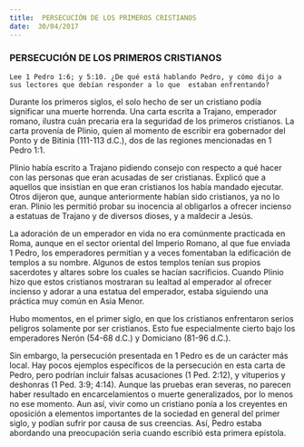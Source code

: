 ```yaml
---
title:  PERSECUCIÓN DE LOS PRIMEROS CRISTIANOS
date:  30/04/2017
---
```


### PERSECUCIÓN DE LOS PRIMEROS CRISTIANOS

`Lee 1 Pedro 1:6; y 5:10. ¿De qué está hablando Pedro, y cómo dijo a sus lectores que debían responder a lo que  estaban enfrentando? `

Durante los primeros siglos, el solo hecho de ser un cristiano podía significar una muerte horrenda. Una carta  escrita a Trajano, emperador romano, ilustra cuán precaria era la seguridad de los primeros cristianos. La carta  provenía de Plinio, quien al momento de escribir era gobernador del Ponto y de Bitinia (111-113 d.C.), dos de  las regiones mencionadas en 1 Pedro 1:1. 

Plinio había escrito a Trajano pidiendo consejo con respecto a qué hacer con las personas que eran acusadas de  ser cristianas. Explicó que a aquellos que insistían en que eran cristianos los había mandado ejecutar. Otros  dijeron que, aunque anteriormente habían sido cristianos, ya no lo eran. Plinio les permitió probar su inocencia  al obligarlos a ofrecer incienso a estatuas de Trajano y de diversos dioses, y a maldecir a Jesús. 

La adoración de un emperador en vida no era comúnmente practicada en Roma, aunque en el sector oriental  del Imperio Romano, al que fue enviada 1 Pedro, los emperadores permitían y a veces fomentaban la  edificación de templos a su nombre. Algunos de estos templos tenían sus propios sacerdotes y altares sobre los  cuales se hacían sacrificios. Cuando Plinio hizo que estos cristianos mostraran su lealtad al emperador al  ofrecer incienso y adorar a una estatua del emperador, estaba siguiendo una práctica muy común en Asia  Menor. 

Hubo momentos, en el primer siglo, en que los cristianos enfrentaron serios peligros solamente por ser  cristianos. Esto fue especialmente cierto bajo los emperadores Nerón (54-68 d.C.) y Domiciano (81-96 d.C.). 

Sin embargo, la persecución presentada en 1 Pedro es de un carácter más local. Hay pocos ejemplos específicos  de la persecución en esta carta de Pedro, pero podrían incluir falsas acusaciones (1 Ped. 2:12), y vituperios y  deshonras (1 Ped. 3:9; 4:14). Aunque las pruebas eran severas, no parecen haber resultado en encarcelamientos  o muerte generalizados, por lo menos no ese momento. Aun así, vivir como un cristiano ponía a los creyentes  en oposición a elementos importantes de la sociedad en general del primer siglo, y podían sufrir por causa de  sus creencias. Así, Pedro estaba abordando una preocupación seria cuando escribió esta primera epístola. 